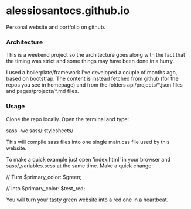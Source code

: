 # alessiosantocs.github.io
Personal website and portfolio on github.

### Architecture
This is a weekend project so the architecture goes along with the fact that the timing was strict and some things may have been done in a hurry.

I used a boilerplate/framework I've developed a couple of months ago, based on bootstrap. The content is instead fetched from github (for the repos you see in homepage) and from the folders api/projects/\*.json files and pages/projects/\*.md files.

### Usage
Clone the repo locally. Open the terminal and type:

  sass -wc sass/:stylesheets/

This will compile sass files into one single main.css file used by this website.

To make a quick example just open 'index.html' in your browser and sass/\_variables.scss at the same time.
Make a quick change:

  // Turn
  $primary_color: $green;

  // into
  $primary_color: $test_red;

You will turn your tasty green website into a red one in a heartbeat.
